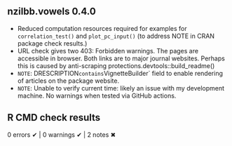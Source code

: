 ## nzilbb.vowels 0.4.0

* Reduced computation resources required for examples for `correlation_test()` 
and `plot_pc_input()` (to address NOTE in CRAN package check results.)
* URL check gives two 403: Forbidden warnings. The pages are accessible in
browser. Both links are to major journal websites. Perhaps this is caused by
anti-scraping protections.devtools::build_readme()
* `NOTE`: DRESCRIPTION` contains `VignetteBuilder` field to enable rendering of 
articles on the package website.
* `NOTE`: Unable to verify current time: likely an issue with my development 
machine. No warnings when tested via GitHub actions.

## R CMD check results

0 errors ✔ | 0 warnings ✔ | 2 notes ✖


